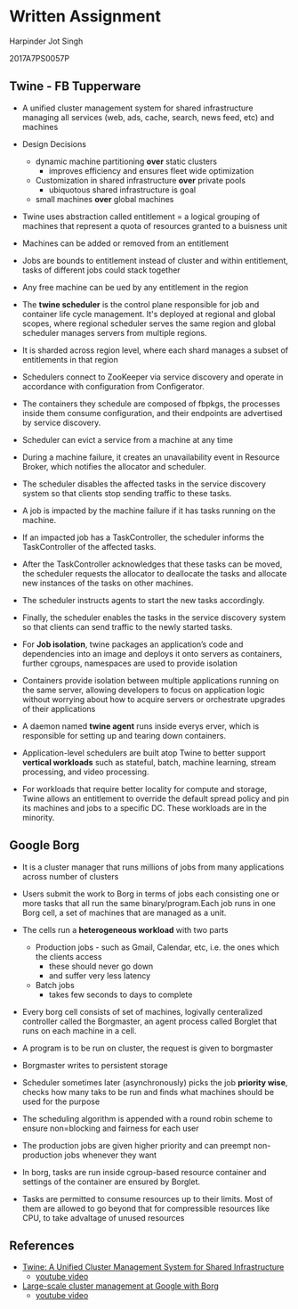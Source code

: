 # Written Assignment

Harpinder Jot Singh

2017A7PS0057P

## Twine - FB Tupperware

- A unified cluster management system for shared infrastructure managing all services (web, ads, cache, search, news feed, etc) and machines
- Design Decisions
  - dynamic machine partitioning **over** static clusters
    - improves efficiency and  ensures fleet wide optimization
  - Customization in shared infrastructure **over** private pools
    - ubiquotous shared infrastructure is goal
  - small machines **over** global machines

- Twine uses abstraction called entitlement = a logical grouping of machines that represent a quota of resources granted to a buisness unit
- Machines can be added or removed from an entitlement
- Jobs are bounds to entitlement instead of cluster and within entitlement, tasks of different jobs could stack together
- Any free machine can be ued by any entitlement in the region

- The **twine scheduler** is the control plane responsible for job and container life cycle management. It's deployed at regional and global scopes, where regional scheduler serves the same region and global scheduler manages servers from multiple regions.
- It is sharded across region level, where each shard manages a subset of entitlements in that region
- Schedulers connect to ZooKeeper via service discovery and operate in accordance with configuration from Configerator.
- The containers they schedule are composed of fbpkgs, the processes inside them consume configuration, and their endpoints are advertised by service discovery.
- Scheduler can evict a service from a machine at any time
- During a machine failure, it creates an unavailability event in Resource Broker, which notifies the allocator and scheduler.
- The scheduler disables the affected tasks in the service discovery system so that clients stop sending traffic to these tasks.
- A job is impacted by the machine failure if it has tasks running on the machine.
- If an impacted job has a TaskController, the scheduler informs the TaskController of the affected tasks.
- After the TaskController acknowledges that these tasks can be moved, the scheduler requests the allocator to deallocate the tasks and allocate new instances of the tasks on other machines.
- The scheduler instructs agents to start the new tasks accordingly.
- Finally, the scheduler enables the tasks in the service discovery system so that clients can send traffic to the newly started tasks.

- For **Job isolation**, twine packages an application’s code and dependencies into an image and deploys it onto servers as containers, further cgroups, namespaces are used to provide isolation
- Containers provide isolation between multiple applications running on the same server, allowing developers to focus on application logic without worrying about how to acquire servers or orchestrate upgrades of their applications
- A daemon named **twine agent** runs inside everys erver, which is responsible for setting up and tearing down containers.

- Application-level schedulers are built atop Twine to better support **vertical workloads** such as stateful, batch, machine learning, stream processing, and video processing.
- For workloads that require better locality for compute and storage, Twine allows an entitlement to override the default spread policy and pin its machines and jobs to a specific DC. These workloads are in the minority.

## Google Borg

- It is a cluster manager that runs millions of jobs from many applications across number of clusters
- Users submit the work to Borg in terms of jobs each consisting one or more tasks that all run the same binary/program.Each job runs in one Borg cell, a set of machines that are managed as a unit.
- The cells run a **heterogeneous workload** with two parts
  - Production jobs - such as Gmail, Calendar, etc, i.e. the ones which the clients access
    - these should never go down
    - and suffer very less latency
  - Batch jobs
    - takes few seconds to days to complete

- Every borg cell consists of set of machines, logivally centeralized controller called the Borgmaster, an agent process called Borglet that runs on each machine in a cell.
- A program is to be run on cluster, the request is given to borgmaster
- Borgmaster writes to persistent storage
- Scheduler sometimes later (asynchronously) picks the job **priority wise**, checks how many taks to be run and finds what machines should be used for the purpose
- The scheduling algorithm is appended with a round robin scheme to ensure non=blocking and fairness for each user
- The production jobs are given higher priority and can preempt non-production jobs whenever they want

- In borg, tasks are run inside cgroup-based resource container and settings of the container are ensured by Borglet.
- Tasks are permitted to consume resources up to their limits. Most of them are allowed to go beyond that for compressible resources like CPU, to take advaltage of unused resources

## References

- [Twine: A Unified Cluster Management System for Shared Infrastructure](https://www.usenix.org/system/files/osdi20-tang.pdf)
  - [youtube video](https://www.youtube.com/watch?v=_-K-DeA7n5s&ab_channel=USENIX)
- [Large-scale cluster management at Google with Borg](https://storage.googleapis.com/pub-tools-public-publication-data/pdf/43438.pdf)
  - [youtube video](https://www.youtube.com/watch?v=7MwxA4Fj2l4&ab_channel=AssociationforComputingMachinery%28ACM%29)